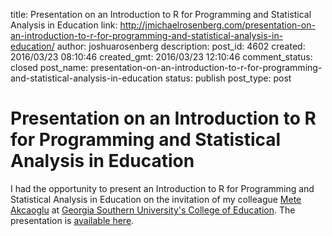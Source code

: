 title: Presentation on an Introduction to R for Programming and Statistical Analysis in Education
link: http://jmichaelrosenberg.com/presentation-on-an-introduction-to-r-for-programming-and-statistical-analysis-in-education/
author: joshuarosenberg
description: 
post_id: 4602
created: 2016/03/23 08:10:46
created_gmt: 2016/03/23 12:10:46
comment_status: closed
post_name: presentation-on-an-introduction-to-r-for-programming-and-statistical-analysis-in-education
status: publish
post_type: post

# Presentation on an Introduction to R for Programming and Statistical Analysis in Education

I had the opportunity to present an Introduction to R for Programming and Statistical Analysis in Education on the invitation of my colleague [Mete Akcaoglu](http://www.meteakcaoglu.com/) at [Georgia Southern University's College of Education](http://coe.georgiasouthern.edu/). The presentation is [available here](http://rpubs.com/jmichaelrosenberg/164105).